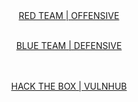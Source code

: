 

<center><a href="{{ site.baseurl }}/redteam">RED TEAM | OFFENSIVE</a><br><br>

<a href="{{ site.baseurl }}/blueteam">BLUE TEAM | DEFENSIVE</a><br><br><br>

<a href="{{ site.baseurl }}/redteam">HACK THE BOX | VULNHUB</a><br>

</center>
